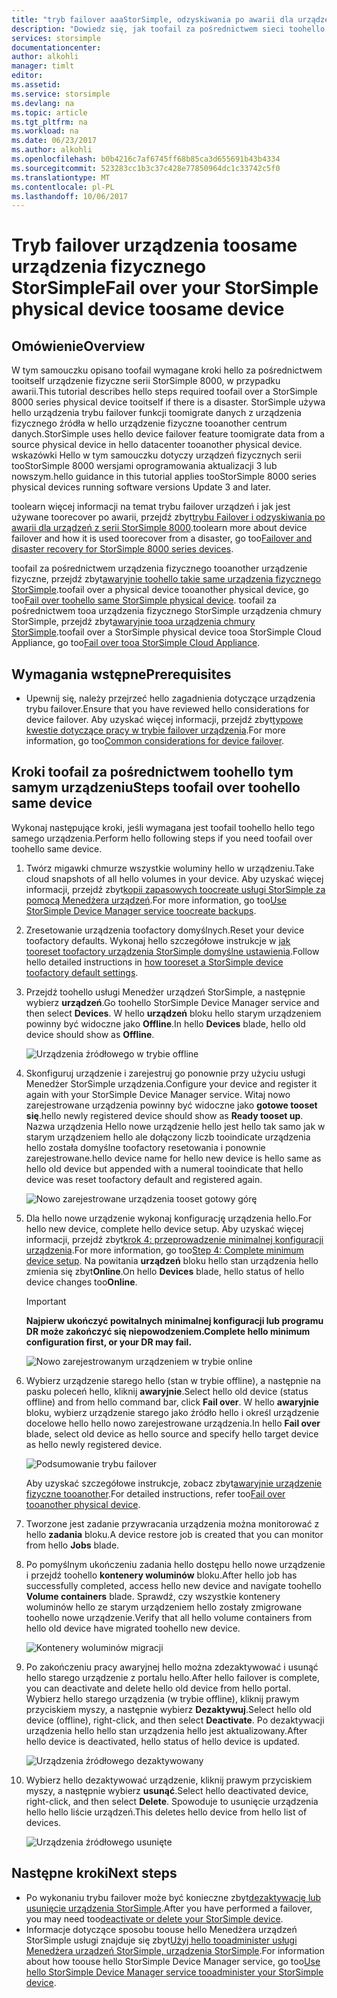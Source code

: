 ```yaml
---
title: "tryb failover aaaStorSimple, odzyskiwania po awarii dla urządzeń z serii 8000 | Dokumentacja firmy Microsoft"
description: "Dowiedz się, jak toofail za pośrednictwem sieci toohello urządzenia StorSimple tego samego urządzenia."
services: storsimple
documentationcenter: 
author: alkohli
manager: timlt
editor: 
ms.assetid: 
ms.service: storsimple
ms.devlang: na
ms.topic: article
ms.tgt_pltfrm: na
ms.workload: na
ms.date: 06/23/2017
ms.author: alkohli
ms.openlocfilehash: b0b4216c7af6745ff68b85ca3d655691b43b4334
ms.sourcegitcommit: 523283cc1b3c37c428e77850964dc1c33742c5f0
ms.translationtype: MT
ms.contentlocale: pl-PL
ms.lasthandoff: 10/06/2017
---
```

# <a name="fail-over-your-storsimple-physical-device-toosame-device"></a><span data-ttu-id="18b0b-103">Tryb failover urządzenia toosame urządzenia fizycznego StorSimple</span><span class="sxs-lookup"><span data-stu-id="18b0b-103">Fail over your StorSimple physical device toosame device</span></span>

## <a name="overview"></a><span data-ttu-id="18b0b-104">Omówienie</span><span class="sxs-lookup"><span data-stu-id="18b0b-104">Overview</span></span>

<span data-ttu-id="18b0b-105">W tym samouczku opisano toofail wymagane kroki hello za pośrednictwem tooitself urządzenie fizyczne serii StorSimple 8000, w przypadku awarii.</span><span class="sxs-lookup"><span data-stu-id="18b0b-105">This tutorial describes hello steps required toofail over a StorSimple 8000 series physical device tooitself if there is a disaster.</span></span> <span data-ttu-id="18b0b-106">StorSimple używa hello urządzenia trybu failover funkcji toomigrate danych z urządzenia fizycznego źródła w hello urządzenie fizyczne tooanother centrum danych.</span><span class="sxs-lookup"><span data-stu-id="18b0b-106">StorSimple uses hello device failover feature toomigrate data from a source physical device in hello datacenter tooanother physical device.</span></span> <span data-ttu-id="18b0b-107">wskazówki Hello w tym samouczku dotyczy urządzeń fizycznych serii tooStorSimple 8000 wersjami oprogramowania aktualizacji 3 lub nowszym.</span><span class="sxs-lookup"><span data-stu-id="18b0b-107">hello guidance in this tutorial applies tooStorSimple 8000 series physical devices running software versions Update 3 and later.</span></span>

<span data-ttu-id="18b0b-108">toolearn więcej informacji na temat trybu failover urządzeń i jak jest używane toorecover po awarii, przejdź zbyt[trybu Failover i odzyskiwania po awarii dla urządzeń z serii StorSimple 8000](storsimple-8000-device-failover-disaster-recovery.md).</span><span class="sxs-lookup"><span data-stu-id="18b0b-108">toolearn more about device failover and how it is used toorecover from a disaster, go too[Failover and disaster recovery for StorSimple 8000 series devices](storsimple-8000-device-failover-disaster-recovery.md).</span></span>

<span data-ttu-id="18b0b-109">toofail za pośrednictwem urządzenia fizycznego tooanother urządzenie fizyczne, przejdź zbyt[awaryjnie toohello takie same urządzenia fizycznego StorSimple](storsimple-8000-device-failover-physical-device.md).</span><span class="sxs-lookup"><span data-stu-id="18b0b-109">toofail over a physical device tooanother physical device, go too[Fail over toohello same StorSimple physical device](storsimple-8000-device-failover-physical-device.md).</span></span> <span data-ttu-id="18b0b-110">toofail za pośrednictwem tooa urządzenia fizycznego StorSimple urządzenia chmury StorSimple, przejdź zbyt[awaryjnie tooa urządzenia chmury StorSimple](storsimple-8000-device-failover-cloud-appliance.md).</span><span class="sxs-lookup"><span data-stu-id="18b0b-110">toofail over a StorSimple physical device tooa StorSimple Cloud Appliance, go too[Fail over tooa StorSimple Cloud Appliance](storsimple-8000-device-failover-cloud-appliance.md).</span></span>


## <a name="prerequisites"></a><span data-ttu-id="18b0b-111">Wymagania wstępne</span><span class="sxs-lookup"><span data-stu-id="18b0b-111">Prerequisites</span></span>

- <span data-ttu-id="18b0b-112">Upewnij się, należy przejrzeć hello zagadnienia dotyczące urządzenia trybu failover.</span><span class="sxs-lookup"><span data-stu-id="18b0b-112">Ensure that you have reviewed hello considerations for device failover.</span></span> <span data-ttu-id="18b0b-113">Aby uzyskać więcej informacji, przejdź zbyt[typowe kwestie dotyczące pracy w trybie failover urządzenia](storsimple-8000-device-failover-disaster-recovery.md).</span><span class="sxs-lookup"><span data-stu-id="18b0b-113">For more information, go too[Common considerations for device failover](storsimple-8000-device-failover-disaster-recovery.md).</span></span>


## <a name="steps-toofail-over-toohello-same-device"></a><span data-ttu-id="18b0b-114">Kroki toofail za pośrednictwem toohello tym samym urządzeniu</span><span class="sxs-lookup"><span data-stu-id="18b0b-114">Steps toofail over toohello same device</span></span>

<span data-ttu-id="18b0b-115">Wykonaj następujące kroki, jeśli wymagana jest toofail toohello hello tego samego urządzenia.</span><span class="sxs-lookup"><span data-stu-id="18b0b-115">Perform hello following steps if you need toofail over toohello same device.</span></span>

1. <span data-ttu-id="18b0b-116">Twórz migawki chmurze wszystkie woluminy hello w urządzeniu.</span><span class="sxs-lookup"><span data-stu-id="18b0b-116">Take cloud snapshots of all hello volumes in your device.</span></span> <span data-ttu-id="18b0b-117">Aby uzyskać więcej informacji, przejdź zbyt[kopii zapasowych toocreate usługi StorSimple za pomocą Menedżera urządzeń](storsimple-8000-manage-backup-policies-u2.md).</span><span class="sxs-lookup"><span data-stu-id="18b0b-117">For more information, go too[Use StorSimple Device Manager service toocreate backups](storsimple-8000-manage-backup-policies-u2.md).</span></span>
2. <span data-ttu-id="18b0b-118">Zresetowanie urządzenia toofactory domyślnych.</span><span class="sxs-lookup"><span data-stu-id="18b0b-118">Reset your device toofactory defaults.</span></span> <span data-ttu-id="18b0b-119">Wykonaj hello szczegółowe instrukcje w [jak tooreset toofactory urządzenia StorSimple domyślne ustawienia](storsimple-8000-manage-device-controller.md#reset-the-device-to-factory-default-settings).</span><span class="sxs-lookup"><span data-stu-id="18b0b-119">Follow hello detailed instructions in [how tooreset a StorSimple device toofactory default settings](storsimple-8000-manage-device-controller.md#reset-the-device-to-factory-default-settings).</span></span>
3. <span data-ttu-id="18b0b-120">Przejdź toohello usługi Menedżer urządzeń StorSimple, a następnie wybierz **urządzeń**.</span><span class="sxs-lookup"><span data-stu-id="18b0b-120">Go toohello StorSimple Device Manager service and then select **Devices**.</span></span> <span data-ttu-id="18b0b-121">W hello **urządzeń** bloku hello starym urządzeniem powinny być widoczne jako **Offline**.</span><span class="sxs-lookup"><span data-stu-id="18b0b-121">In hello **Devices** blade, hello old device should show as **Offline**.</span></span>

    ![Urządzenia źródłowego w trybie offline](./media/storsimple-8000-device-failover-disaster-recovery/failover-single-dev2.png)

4. <span data-ttu-id="18b0b-123">Skonfiguruj urządzenie i zarejestruj go ponownie przy użyciu usługi Menedżer StorSimple urządzenia.</span><span class="sxs-lookup"><span data-stu-id="18b0b-123">Configure your device and register it again with your StorSimple Device Manager service.</span></span> <span data-ttu-id="18b0b-124">Witaj nowo zarejestrowane urządzenia powinny być widoczne jako **gotowe tooset się**.</span><span class="sxs-lookup"><span data-stu-id="18b0b-124">hello newly registered device should show as **Ready tooset up**.</span></span> <span data-ttu-id="18b0b-125">Nazwa urządzenia Hello nowe urządzenie hello jest hello tak samo jak w starym urządzeniem hello ale dołączony liczb tooindicate urządzenia hello została domyślne toofactory resetowania i ponownie zarejestrowane.</span><span class="sxs-lookup"><span data-stu-id="18b0b-125">hello device name for hello new device is hello same as hello old device but appended with a numeral tooindicate that hello device was reset toofactory default and registered again.</span></span>

    ![Nowo zarejestrowane urządzenia tooset gotowy górę](./media/storsimple-8000-device-failover-disaster-recovery/failover-single-dev3.png)
5. <span data-ttu-id="18b0b-127">Dla hello nowe urządzenie wykonaj konfigurację urządzenia hello.</span><span class="sxs-lookup"><span data-stu-id="18b0b-127">For hello new device, complete hello device setup.</span></span> <span data-ttu-id="18b0b-128">Aby uzyskać więcej informacji, przejdź zbyt[krok 4: przeprowadzenie minimalnej konfiguracji urządzenia](storsimple-8000-deployment-walkthrough-u2.md#step-4-complete-minimum-device-setup).</span><span class="sxs-lookup"><span data-stu-id="18b0b-128">For more information, go too[Step 4: Complete minimum device setup](storsimple-8000-deployment-walkthrough-u2.md#step-4-complete-minimum-device-setup).</span></span> <span data-ttu-id="18b0b-129">Na powitania **urządzeń** bloku hello stan urządzenia hello zmienia się zbyt**Online**.</span><span class="sxs-lookup"><span data-stu-id="18b0b-129">On hello **Devices** blade, hello status of hello device changes too**Online**.</span></span>

   > [!IMPORTANT]
   > <span data-ttu-id="18b0b-130">**Najpierw ukończyć powitalnych minimalnej konfiguracji lub programu DR może zakończyć się niepowodzeniem.**</span><span class="sxs-lookup"><span data-stu-id="18b0b-130">**Complete hello minimum configuration first, or your DR may fail.**</span></span>

    ![Nowo zarejestrowanym urządzeniem w trybie online](./media/storsimple-8000-device-failover-disaster-recovery/failover-single-dev7.png)

6. <span data-ttu-id="18b0b-132">Wybierz urządzenie starego hello (stan w trybie offline), a następnie na pasku poleceń hello, kliknij **awaryjnie**.</span><span class="sxs-lookup"><span data-stu-id="18b0b-132">Select hello old device (status offline) and from hello command bar, click **Fail over**.</span></span> <span data-ttu-id="18b0b-133">W hello **awaryjnie** bloku, wybierz urządzenie starego jako źródło hello i określ urządzenie docelowe hello hello nowo zarejestrowane urządzenia.</span><span class="sxs-lookup"><span data-stu-id="18b0b-133">In hello **Fail over** blade, select old device as hello source and specify hello target device as hello newly registered device.</span></span>

    ![Podsumowanie trybu failover](./media/storsimple-8000-device-failover-disaster-recovery/failover-single-dev11.png)

    <span data-ttu-id="18b0b-135">Aby uzyskać szczegółowe instrukcje, zobacz zbyt[awaryjnie urządzenie fizyczne tooanother](#fail-over-to-another-physical-device).</span><span class="sxs-lookup"><span data-stu-id="18b0b-135">For detailed instructions, refer too[Fail over tooanother physical device](#fail-over-to-another-physical-device).</span></span>

7. <span data-ttu-id="18b0b-136">Tworzone jest zadanie przywracania urządzenia można monitorować z hello **zadania** bloku.</span><span class="sxs-lookup"><span data-stu-id="18b0b-136">A device restore job is created that you can monitor from hello **Jobs** blade.</span></span>

8. <span data-ttu-id="18b0b-137">Po pomyślnym ukończeniu zadania hello dostępu hello nowe urządzenie i przejdź toohello **kontenery woluminów** bloku.</span><span class="sxs-lookup"><span data-stu-id="18b0b-137">After hello job has successfully completed, access hello new device and navigate toohello **Volume containers** blade.</span></span> <span data-ttu-id="18b0b-138">Sprawdź, czy wszystkie kontenery woluminów hello ze starym urządzeniem hello zostały zmigrowane toohello nowe urządzenie.</span><span class="sxs-lookup"><span data-stu-id="18b0b-138">Verify that all hello volume containers from hello old device have migrated toohello new device.</span></span>

   ![Kontenery woluminów migracji](./media/storsimple-8000-device-failover-disaster-recovery/failover-single-dev13.png)

9. <span data-ttu-id="18b0b-140">Po zakończeniu pracy awaryjnej hello można zdezaktywować i usunąć hello starego urządzenie z portalu hello.</span><span class="sxs-lookup"><span data-stu-id="18b0b-140">After hello failover is complete, you can deactivate and delete hello old device from hello portal.</span></span> <span data-ttu-id="18b0b-141">Wybierz hello starego urządzenia (w trybie offline), kliknij prawym przyciskiem myszy, a następnie wybierz **Dezaktywuj**.</span><span class="sxs-lookup"><span data-stu-id="18b0b-141">Select hello old device (offline), right-click, and then select **Deactivate**.</span></span> <span data-ttu-id="18b0b-142">Po dezaktywacji urządzenia hello hello stan urządzenia hello jest aktualizowany.</span><span class="sxs-lookup"><span data-stu-id="18b0b-142">After hello device is deactivated, hello status of hello device is updated.</span></span>

     ![Urządzenia źródłowego dezaktywowany](./media/storsimple-8000-device-failover-disaster-recovery/failover-single-dev14.png)

10. <span data-ttu-id="18b0b-144">Wybierz hello dezaktywować urządzenie, kliknij prawym przyciskiem myszy, a następnie wybierz **usunąć**.</span><span class="sxs-lookup"><span data-stu-id="18b0b-144">Select hello deactivated device, right-click, and then select **Delete**.</span></span> <span data-ttu-id="18b0b-145">Spowoduje to usunięcie urządzenia hello hello liście urządzeń.</span><span class="sxs-lookup"><span data-stu-id="18b0b-145">This deletes hello device from hello list of devices.</span></span>

    ![Urządzenia źródłowego usunięte](./media/storsimple-8000-device-failover-disaster-recovery/failover-single-dev15.png)



## <a name="next-steps"></a><span data-ttu-id="18b0b-147">Następne kroki</span><span class="sxs-lookup"><span data-stu-id="18b0b-147">Next steps</span></span>

* <span data-ttu-id="18b0b-148">Po wykonaniu trybu failover może być konieczne zbyt[dezaktywację lub usunięcie urządzenia StorSimple](storsimple-8000-deactivate-and-delete-device.md).</span><span class="sxs-lookup"><span data-stu-id="18b0b-148">After you have performed a failover, you may need too[deactivate or delete your StorSimple device](storsimple-8000-deactivate-and-delete-device.md).</span></span>
* <span data-ttu-id="18b0b-149">Informacje dotyczące sposobu toouse hello Menedżera urządzeń StorSimple usługi znajduje się zbyt[Użyj hello tooadminister usługi Menedżera urządzeń StorSimple, urządzenia StorSimple](storsimple-8000-manager-service-administration.md).</span><span class="sxs-lookup"><span data-stu-id="18b0b-149">For information about how toouse hello StorSimple Device Manager service, go too[Use hello StorSimple Device Manager service tooadminister your StorSimple device](storsimple-8000-manager-service-administration.md).</span></span>

